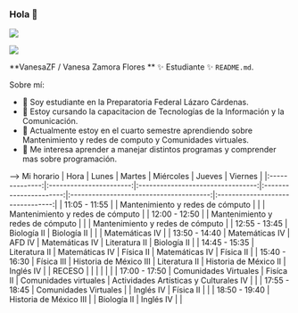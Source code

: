### Hola 👋

  ![](https://user-images.githubusercontent.com/99762201/154643668-3c04eb33-3c23-45b9-a5c3-78b3c3120006.png)

![](https://r70.cooltext.com/rendered/cooltext405477149255234.png)

**VanesaZF / Vanesa Zamora Flores **  ✨ Estudiante ✨  `README.md`.

Sobre mí:

- 🔭 Soy estudiante en la Preparatoria Federal Lázaro Cárdenas.
- 👾 Estoy cursando la capacitacion de Tecnologías de la Información y la Comunicación.
- 🤔 Actualmente estoy en el cuarto semestre aprendiendo sobre Mantenimiento y redes de computo y Comunidades virtuales.
- 💬 Me interesa aprender a manejar distintos programas y comprender mas sobre programación.


--> Mi horario 
|      Hora      |          Lunes          |               Martes              |        Miércoles       |                  Jueves                 |              Viernes             |
|:--------------:|:-----------------------:|:---------------------------------:|:----------------------:|:---------------------------------------:|:--------------------------------:|
| 11:05  - 11:55 |                         |  Mantenimiento y redes de cómputo |                        |                                         | Mantenimiento y redes de cómputo |
| 12:00  - 12:50 |                         | Mantenimiento y  redes de cómputo |                        |                                         | Mantenimiento y redes de cómputo |
| 12:55  - 13:45 |       Biología II       |            Biología II            |                        |                                         |          Matemáticas IV          |
| 13:50  - 14:40 |      Matemáticas IV     |               AFD IV              |     Matemáticas IV     |              Literatura II              |            Biología II           |
| 14:45  - 15:35 |      Literatura II      |           Matemáticas IV          |        Física II       |              Matemáticas IV             |             Física II            |
| 15:40  - 16:30 |        Física III       |       Historia de México III      |      Literatura II     |          Historia de México II          |             Inglés IV            |
|     RECESO     |                         |                                   |                        |                                         |                                  |
| 17:00  - 17:50 |  Comunidades  Virtuales |             Fisíca II             | Comunidades  virtuales | Actividades Artísticas  y Culturales IV |                                  |
| 17:55  - 18:45 |  Comunidades  Virtuales |                                   |        Inglés IV       |                Física II                |                                  |
| 18:50  - 19:40 | Historia de  México III |                                   |       Biología II      |                Inglés IV                |                                  |
